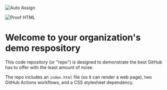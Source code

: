 ![Auto Assign](https://github.com/FalakNaz2405/demo-repository/actions/workflows/auto-assign.yml/badge.svg)

![Proof HTML](https://github.com/FalakNaz2405/demo-repository/actions/workflows/proof-html.yml/badge.svg)

# Welcome to your organization's demo respository
This code repository (or "repo") is designed to demonstrate the best GitHub has to offer with the least amount of noise.

The repo includes an `index.html` file (so it can render a web page), two GitHub Actions workflows, and a CSS stylesheet dependency.

